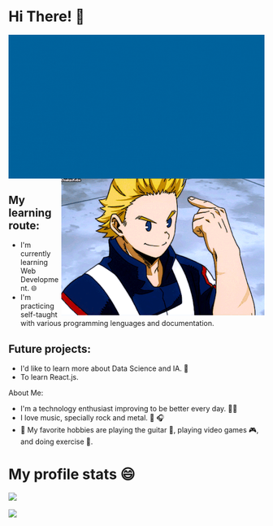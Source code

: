# Hi There! 🤙

<img src = './img/Dave.gif' alt = 'Dave Intro' align='center'/>

<img src = './img/Mirio.gif' alt = 'Mirio Gif' align='right'/>

## My learning route:
- I'm currently learning Web Development. 🌐
- I'm practicing self-taught with various programming lenguages and documentation.  

## Future projects:
- I'd like to learn more about Data Science and IA. 🧠
- To learn React.js.

About Me:
- I'm a technology enthusiast improving to be better every day. 👨‍💻 
- I love music, specially rock and metal. 🤘 🎧
- 🎨 My favorite hobbies are playing the guitar 🎸, playing video games 🎮, and doing exercise 💪.

# My profile stats 😄
<img height="137px" src="https://github-readme-stats.vercel.app/api?username=DaveHdz13&hide_title=true&hide_border=true&show_icons=true&include_all_commits=true&count_private=true&line_height=21&text_color=000&icon_color=000&bg_color=0,ea6161,ffc64d,fffc4d,52fa5a&theme=graywhite%22"/>

<img height="137px" src="https://github-readme-stats.vercel.app/api/top-langs/?username=DaveHdz13&hide=html&hide_title=true&hide_border=true&layout=compact&langs_count=6&exclude_repo=comp426,Redventures-Movie-Quotes&text_color=000&icon_color=fff&bg_color=0,52fa5a,4dfcff,c64dff&theme=graywhite" /></a>


